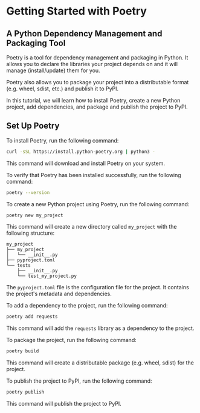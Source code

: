 # Getting Started with Poetry
## A Python Dependency Management and Packaging Tool

Poetry is a tool for dependency management and packaging in Python. It allows you to declare the libraries your project depends on and it will manage (install/update) them for you.

Poetry also allows you to package your project into a distributable format (e.g. wheel, sdist, etc.) and publish it to PyPI.

In this tutorial, we will learn how to install Poetry, create a new Python project, add dependencies, and package and publish the project to PyPI.

## Set Up Poetry
To install Poetry, run the following command:

```bash
curl -sSL https://install.python-poetry.org | python3 -
```

This command will download and install Poetry on your system.

To verify that Poetry has been installed successfully, run the following command:

```bash
poetry --version
```

To create a new Python project using Poetry, run the following command:

```bash
poetry new my_project
```

This command will create a new directory called `my_project` with the following structure:

```plaintext
my_project
├── my_project
│   └── __init__.py
├── pyproject.toml
└── tests
	├── __init__.py
	└── test_my_project.py
```

The `pyproject.toml` file is the configuration file for the project. It contains the project's metadata and dependencies.

To add a dependency to the project, run the following command:

```bash
poetry add requests
```

This command will add the `requests` library as a dependency to the project.

To package the project, run the following command:

```bash
poetry build
```

This command will create a distributable package (e.g. wheel, sdist) for the project.

To publish the project to PyPI, run the following command:

```bash
poetry publish
```

This command will publish the project to PyPI.


